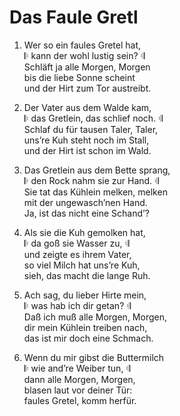 # Das Faule Gretl

1. Wer so ein faules Gretel hat,  
𝄆 kann der wohl lustig sein? 𝄇  
Schläft ja alle Morgen, Morgen  
bis die liebe Sonne scheint  
und der Hirt zum Tor austreibt.

2. Der Vater aus dem Walde kam,  
𝄆 das Gretlein, das schlief noch. 𝄇  
Schlaf du für tausen Taler, Taler,  
uns’re Kuh steht noch im Stall,  
und der Hirt ist schon im Wald.

3. Das Gretlein aus dem Bette sprang,  
𝄆 den Rock nahm sie zur Hand. 𝄇  
Sie tat das Kühlein melken, melken  
mit der ungewasch’nen Hand.  
Ja, ist das nicht eine Schand’?

4. Als sie die Kuh gemolken hat,  
𝄆 da goß sie Wasser zu, 𝄇  
und zeigte es ihrem Vater,  
so viel Milch hat uns’re Kuh,  
sieh, das macht die lange Ruh.

5. Ach sag, du lieber Hirte mein,  
𝄆 was hab ich dir getan? 𝄇  
Daß ich muß alle Morgen, Morgen,  
dir mein Kühlein treiben nach,  
das ist mir doch eine Schmach.

6. Wenn du mir gibst die Buttermilch  
𝄆 wie and’re Weiber tun, 𝄇  
dann alle Morgen, Morgen,  
blasen laut vor deiner Tür:  
faules Gretel, komm herfür.  